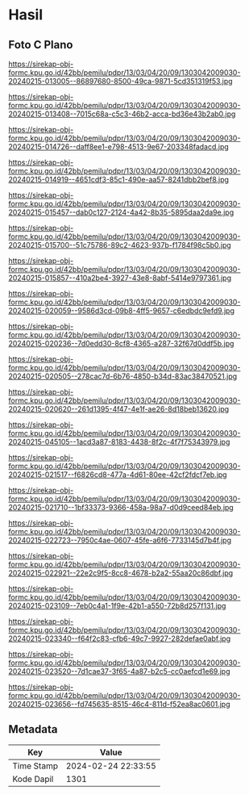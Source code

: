 # Hasil

## Foto C Plano

https://sirekap-obj-formc.kpu.go.id/42bb/pemilu/pdpr/13/03/04/20/09/1303042009030-20240215-013005--86897680-8500-49ca-9871-5cd351319f53.jpg

https://sirekap-obj-formc.kpu.go.id/42bb/pemilu/pdpr/13/03/04/20/09/1303042009030-20240215-013408--7015c68a-c5c3-46b2-acca-bd36e43b2ab0.jpg

https://sirekap-obj-formc.kpu.go.id/42bb/pemilu/pdpr/13/03/04/20/09/1303042009030-20240215-014726--daff8ee1-e798-4513-9e67-203348fadacd.jpg

https://sirekap-obj-formc.kpu.go.id/42bb/pemilu/pdpr/13/03/04/20/09/1303042009030-20240215-014919--4651cdf3-85c1-490e-aa57-8241dbb2bef8.jpg

https://sirekap-obj-formc.kpu.go.id/42bb/pemilu/pdpr/13/03/04/20/09/1303042009030-20240215-015457--dab0c127-2124-4a42-8b35-5895daa2da9e.jpg

https://sirekap-obj-formc.kpu.go.id/42bb/pemilu/pdpr/13/03/04/20/09/1303042009030-20240215-015700--51c75786-89c2-4623-937b-f1784f98c5b0.jpg

https://sirekap-obj-formc.kpu.go.id/42bb/pemilu/pdpr/13/03/04/20/09/1303042009030-20240215-015857--410a2be4-3927-43e8-8abf-5414e9797361.jpg

https://sirekap-obj-formc.kpu.go.id/42bb/pemilu/pdpr/13/03/04/20/09/1303042009030-20240215-020059--9586d3cd-09b8-4ff5-9657-c6edbdc9efd9.jpg

https://sirekap-obj-formc.kpu.go.id/42bb/pemilu/pdpr/13/03/04/20/09/1303042009030-20240215-020236--7d0edd30-8cf8-4365-a287-32f67d0ddf5b.jpg

https://sirekap-obj-formc.kpu.go.id/42bb/pemilu/pdpr/13/03/04/20/09/1303042009030-20240215-020505--278cac7d-6b76-4850-b34d-83ac38470521.jpg

https://sirekap-obj-formc.kpu.go.id/42bb/pemilu/pdpr/13/03/04/20/09/1303042009030-20240215-020620--261d1395-4f47-4e1f-ae26-8d18beb13620.jpg

https://sirekap-obj-formc.kpu.go.id/42bb/pemilu/pdpr/13/03/04/20/09/1303042009030-20240215-045105--1acd3a87-8183-4438-8f2c-4f7f75343979.jpg

https://sirekap-obj-formc.kpu.go.id/42bb/pemilu/pdpr/13/03/04/20/09/1303042009030-20240215-021517--f6826cd8-477a-4d61-80ee-42cf2fdcf7eb.jpg

https://sirekap-obj-formc.kpu.go.id/42bb/pemilu/pdpr/13/03/04/20/09/1303042009030-20240215-021710--1bf33373-9366-458a-98a7-d0d9ceed84eb.jpg

https://sirekap-obj-formc.kpu.go.id/42bb/pemilu/pdpr/13/03/04/20/09/1303042009030-20240215-022723--7950c4ae-0607-45fe-a6f6-7733145d7b4f.jpg

https://sirekap-obj-formc.kpu.go.id/42bb/pemilu/pdpr/13/03/04/20/09/1303042009030-20240215-022921--22e2c9f5-8cc8-4678-b2a2-55aa20c86dbf.jpg

https://sirekap-obj-formc.kpu.go.id/42bb/pemilu/pdpr/13/03/04/20/09/1303042009030-20240215-023109--7eb0c4a1-1f9e-42b1-a550-72b8d257f131.jpg

https://sirekap-obj-formc.kpu.go.id/42bb/pemilu/pdpr/13/03/04/20/09/1303042009030-20240215-023340--f64f2c83-cfb6-49c7-9927-282defae0abf.jpg

https://sirekap-obj-formc.kpu.go.id/42bb/pemilu/pdpr/13/03/04/20/09/1303042009030-20240215-023520--7d1cae37-3f65-4a87-b2c5-cc0aefcd1e69.jpg

https://sirekap-obj-formc.kpu.go.id/42bb/pemilu/pdpr/13/03/04/20/09/1303042009030-20240215-023656--fd745635-8515-46c4-811d-f52ea8ac0601.jpg


## Metadata

| Key        | Value               |
| ---------- | ------------------- |
| Time Stamp | 2024-02-24 22:33:55 |
| Kode Dapil | 1301                |




